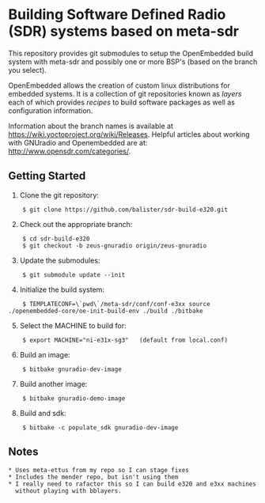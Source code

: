 Building Software Defined Radio (SDR) systems based on meta-sdr
=============================================
This repository provides git submodules to setup the OpenEmbedded build system
with meta-sdr and possibly one or more BSP's (based on the branch you select).

OpenEmbedded allows the creation of custom linux distributions for embedded
systems. It is a collection of git repositories known as *layers* each of
which provides *recipes* to build software packages as well as configuration
information.

Information about the branch names is available at
https://wiki.yoctoproject.org/wiki/Releases. Helpful articles about working
with GNUradio and Openembedded are at: http://www.opensdr.com/categories/.

Getting Started
---------------

1. Clone the git repository:

```
    $ git clone https://github.com/balister/sdr-build-e320.git
```

2. Check out the appropriate branch:

```
    $ cd sdr-build-e320
    $ git checkout -b zeus-gnuradio origin/zeus-gnuradio
```

3. Update the submodules:

```
    $ git submodule update --init
```

4. Initialize the build system:

```
    $ TEMPLATECONF=\`pwd\`/meta-sdr/conf/conf-e3xx source ./openembedded-core/oe-init-build-env ./build ./bitbake
```

5. Select the MACHINE to build for:

```
    $ export MACHINE="ni-e31x-sg3"   (default from local.conf)
```

6. Build an image:

```
    $ bitbake gnuradio-dev-image
```

7. Build another image:

```
    $ bitbake gnuradio-demo-image
```

8. Build and sdk:

```
    $ bitbake -c populate_sdk gnuradio-dev-image
```

Notes
-----
    * Uses meta-ettus from my repo so I can stage fixes
    * Includes the mender repo, but isn't using them
    * I really need to rafactor this so I can build e320 and e3xx machines
      without playing with bblayers.
